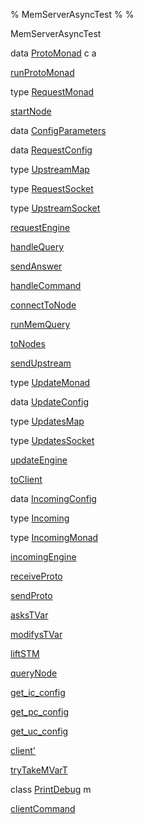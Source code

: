 % MemServerAsyncTest
% 
% 

MemServerAsyncTest

data [ProtoMonad](MemServerAsyncTest.html#t:ProtoMonad) c a

[runProtoMonad](MemServerAsyncTest.html#v:runProtoMonad)

type [RequestMonad](MemServerAsyncTest.html#t:RequestMonad)

[startNode](MemServerAsyncTest.html#v:startNode)

data [ConfigParameters](MemServerAsyncTest.html#t:ConfigParameters)

data [RequestConfig](MemServerAsyncTest.html#t:RequestConfig)

type [UpstreamMap](MemServerAsyncTest.html#t:UpstreamMap)

type [RequestSocket](MemServerAsyncTest.html#t:RequestSocket)

type [UpstreamSocket](MemServerAsyncTest.html#t:UpstreamSocket)

[requestEngine](MemServerAsyncTest.html#v:requestEngine)

[handleQuery](MemServerAsyncTest.html#v:handleQuery)

[sendAnswer](MemServerAsyncTest.html#v:sendAnswer)

[handleCommand](MemServerAsyncTest.html#v:handleCommand)

[connectToNode](MemServerAsyncTest.html#v:connectToNode)

[runMemQuery](MemServerAsyncTest.html#v:runMemQuery)

[toNodes](MemServerAsyncTest.html#v:toNodes)

[sendUpstream](MemServerAsyncTest.html#v:sendUpstream)

type [UpdateMonad](MemServerAsyncTest.html#t:UpdateMonad)

data [UpdateConfig](MemServerAsyncTest.html#t:UpdateConfig)

type [UpdatesMap](MemServerAsyncTest.html#t:UpdatesMap)

type [UpdatesSocket](MemServerAsyncTest.html#t:UpdatesSocket)

[updateEngine](MemServerAsyncTest.html#v:updateEngine)

[toClient](MemServerAsyncTest.html#v:toClient)

data [IncomingConfig](MemServerAsyncTest.html#t:IncomingConfig)

type [Incoming](MemServerAsyncTest.html#t:Incoming)

type [IncomingMonad](MemServerAsyncTest.html#t:IncomingMonad)

[incomingEngine](MemServerAsyncTest.html#v:incomingEngine)

[receiveProto](MemServerAsyncTest.html#v:receiveProto)

[sendProto](MemServerAsyncTest.html#v:sendProto)

[asksTVar](MemServerAsyncTest.html#v:asksTVar)

[modifysTVar](MemServerAsyncTest.html#v:modifysTVar)

[liftSTM](MemServerAsyncTest.html#v:liftSTM)

[queryNode](MemServerAsyncTest.html#v:queryNode)

[get\_ic\_config](MemServerAsyncTest.html#v:get_ic_config)

[get\_pc\_config](MemServerAsyncTest.html#v:get_pc_config)

[get\_uc\_config](MemServerAsyncTest.html#v:get_uc_config)

[client'](MemServerAsyncTest.html#v:client-39-)

[tryTakeMVarT](MemServerAsyncTest.html#v:tryTakeMVarT)

class [PrintDebug](MemServerAsyncTest.html#t:PrintDebug) m

[clientCommand](MemServerAsyncTest.html#v:clientCommand)
